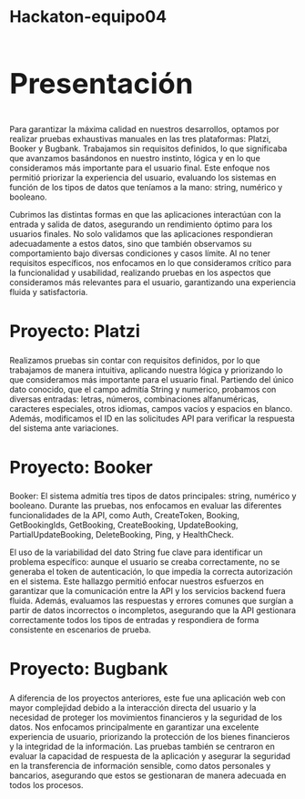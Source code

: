# Hackaton-equipo04

<h2 style="font-size:50px;">Presentación </h2>
Para garantizar la máxima calidad en nuestros desarrollos, optamos por realizar pruebas exhaustivas manuales en las tres plataformas: Platzi, Booker y Bugbank. Trabajamos sin requisitos definidos, lo que significaba que avanzamos basándonos en nuestro instinto, lógica y en lo que consideramos más importante para el usuario final. Este enfoque nos permitió priorizar la experiencia del usuario, evaluando los sistemas en función de los tipos de datos que teníamos a la mano: string, numérico y booleano.

Cubrimos las distintas formas en que las aplicaciones interactúan con la entrada y salida de datos, asegurando un rendimiento óptimo para los usuarios finales. No solo validamos que las aplicaciones respondieran adecuadamente a estos datos, sino que también observamos su comportamiento bajo diversas condiciones y casos límite. Al no tener requisitos específicos, nos enfocamos en lo que consideramos crítico para la funcionalidad y usabilidad, realizando pruebas en los aspectos que consideramos más relevantes para el usuario, garantizando una experiencia fluida y satisfactoria.

<h2 style="font-size:30px;">Proyecto: Platzi  </h2>
Realizamos pruebas sin contar con requisitos definidos, por lo que trabajamos de manera intuitiva, aplicando nuestra lógica y priorizando lo que consideramos más importante para el usuario final. Partiendo del único dato conocido, que el campo admitía String y numerico, probamos con diversas entradas: letras, números, combinaciones alfanuméricas, caracteres especiales, otros idiomas, campos vacíos y espacios en blanco. Además, modificamos el ID en las solicitudes API para verificar la respuesta del sistema ante variaciones.

<h2 style="font-size:30px;">Proyecto: Booker  </h2>
Booker: El sistema admitía tres tipos de datos principales: string, numérico y booleano. Durante las pruebas, nos enfocamos en evaluar las diferentes funcionalidades de la API, como Auth, CreateToken, Booking, GetBookingIds, GetBooking, CreateBooking, UpdateBooking, PartialUpdateBooking, DeleteBooking, Ping, y HealthCheck.

El uso de la variabilidad del dato String fue clave para identificar un problema específico: aunque el usuario se creaba correctamente, no se generaba el token de autenticación, lo que impedía la correcta autorización en el sistema. Este hallazgo permitió enfocar nuestros esfuerzos en garantizar que la comunicación entre la API y los servicios backend fuera fluida. Además, evaluamos las respuestas y errores comunes que surgían a partir de datos incorrectos o incompletos, asegurando que la API gestionara correctamente todos los tipos de entradas y respondiera de forma consistente en escenarios de prueba.

<h2 style="font-size:30px;">Proyecto: Bugbank  </h2>
A diferencia de los proyectos anteriores, este fue una aplicación web con mayor complejidad debido a la interacción directa del usuario y la necesidad de proteger los movimientos financieros y la seguridad de los datos. Nos enfocamos principalmente en garantizar una excelente experiencia de usuario, priorizando la protección de los bienes financieros y la integridad de la información. Las pruebas también se centraron en evaluar la capacidad de respuesta de la aplicación y asegurar la seguridad en la transferencia de información sensible, como datos personales y bancarios, asegurando que estos se gestionaran de manera adecuada en todos los procesos.


